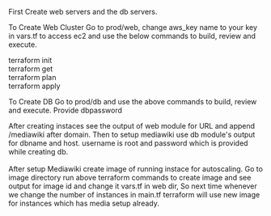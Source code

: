 First Create web servers and the db servers.

To Create Web Cluster
Go to prod/web, change aws_key name to your key in vars.tf to access ec2 and use the below commands to build, review and execute.

terraform init <br/>
terraform get <br/>
terraform plan <br/>
terraform apply <br/>

To Create DB
Go to prod/db and use the above commands to build, review and execute. Provide dbpassword

After creating instaces see the output of web module for URL and append /mediawiki after domain.
Then to setup mediawiki use db module's output for dbname and host. username is root and password which is provided while creating db.
<br/><br/>
After setup Mediawiki create image of running instace for autoscaling. Go to image directory run above terraform commands to create image and see output for image id and change it vars.tf in web dir, So next time whenever we change the number of instances in main.tf terraform will use new image for instances which has media setup already.
